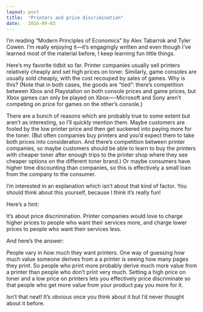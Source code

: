 ```yaml
---
layout: post
title:  "Printers and price discrimination"
date:   2016-09-03
---
```


I’m reading “Modern Principles of Economics” by Alex Tabarrok and Tyler Cowen. I’m really enjoying it—it’s engagingly written and even though I’ve learned most of the material before, I keep learning fun little things.

Here’s my favorite tidbit so far. Printer companies usually sell printers relatively cheaply and set high prices on toner. Similarly, game consoles are usually sold cheaply, with the cost recouped by sales of games. Why is this? (Note that in both cases, the goods are “tied”: there’s competition between Xbox and Playstation on both console prices and game prices, but Xbox games can only be played on Xbox—-Microsoft and Sony aren’t competing on price for games on the other’s console.)

There are a bunch of reasons which are probably true to some extent but aren’t as interesting, so I’ll quickly mention them. Maybe customers are fooled by the low printer price and then get suckered into paying more for the toner. (But often companies buy printers and you’d expect them to take both prices into consideration. And there’s competition between printer companies, so maybe customers should be able to learn to buy the printers with cheaper toner after enough trips to the printer shop where they see cheaper options on the different toner brand.) Or maybe consumers have higher time discounting than companies, so this is effectively a small loan from the company to the consumer.

I’m interested in an explanation which isn’t about that kind of factor. You should think about this yourself, because I think it’s really fun!

Here’s a hint:

It’s about price discrimination. Printer companies would love to charge higher prices to people who want their services more, and charge lower prices to people who want their services less.

And here’s the answer:

People vary in how much they want printers. One way of guessing how much value someone derives from a a printer is seeing how many pages they print. So people who print more probably derive much more value from a printer than people who don’t print very much. Setting a high price on toner and a low price on printers lets you effectively price discriminate so that people who get more value from your product pay you more for it.

Isn’t that neat! It’s obvious once you think about it but I’d never thought about it before.
